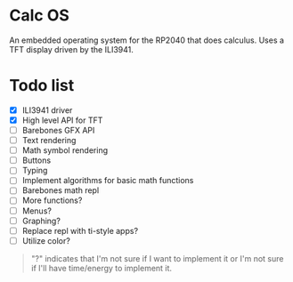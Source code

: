 # Calc OS

An embedded operating system for the RP2040 that does calculus. Uses a TFT display driven by the ILI3941.

# Todo list

- [x] ILI3941 driver
- [x] High level API for TFT
- [ ] Barebones GFX API
- [ ] Text rendering
- [ ] Math symbol rendering
- [ ] Buttons
- [ ] Typing
- [ ] Implement algorithms for basic math functions
- [ ] Barebones math repl
- [ ] More functions?
- [ ] Menus?
- [ ] Graphing?
- [ ] Replace repl with ti-style apps?
- [ ] Utilize color?

> "?" indicates that I'm not sure if I want to implement it or I'm not sure if I'll have time/energy to implement it.
